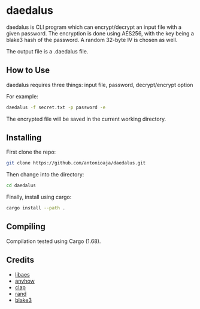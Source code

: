 # daedalus
daedalus is CLI program which can encrypt/decrypt an input file with a given password. The encryption is done using AES256, with the key being a blake3 hash of the password. A random 32-byte IV is chosen as well.

The output file is a .daedalus file.

## How to Use
daedalus requires three things: input file, password, decrypt/encrypt option

For example:

```bash
daedalus -f secret.txt -p password -e
```

The encrypted file will be saved in the current working directory.

## Installing
First clone the repo:

```bash
git clone https://github.com/antonioaja/daedalus.git
```

Then change into the directory:

```bash
cd daedalus
```

Finally, install using cargo:

```bash
cargo install --path .
```

## Compiling

Compilation tested using Cargo (1.68).

## Credits

* [libaes](https://github.com/keepsimple1/libaes)
* [anyhow](https://github.com/dtolnay/anyhow)
* [clap](https://github.com/clap-rs/clap)
* [rand](https://github.com/rust-random/rand)
* [blake3](https://github.com/BLAKE3-team/BLAKE3)
